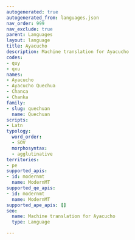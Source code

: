 ```yaml
---
autogenerated: true
autogenerated_from: languages.json
nav_order: 999
nav_exclude: true
parent: Languages
layout: language
title: Ayacucho
description: Machine translation for Ayacucho
codes:
- quy
- qxu
names:
- Ayacucho
- Ayacucho Quechua
- Chanca
- Chanka
family:
- slug: quechuan
  name: Quechuan
scripts:
- Latn
typology:
  word_order:
  - SOV
  morphosyntax:
  - agglutinative
territories:
- pe
supported_apis:
- id: modernmt
  name: ModernMT
supported_qe_apis:
- id: modernmt
  name: ModernMT
supported_ape_apis: []
seo:
  name: Machine translation for Ayacucho
  type: Language

---
```


